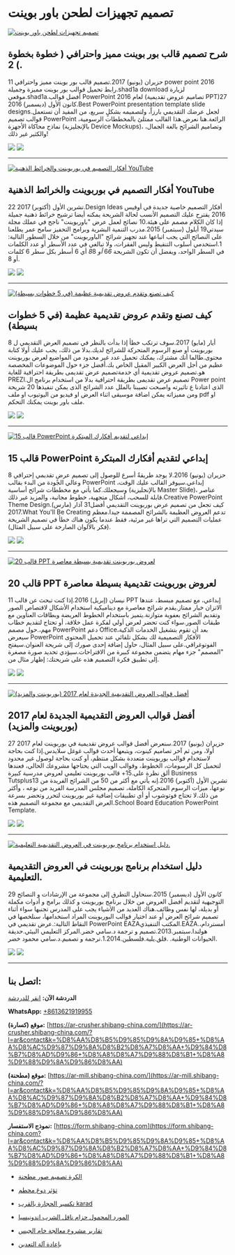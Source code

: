 # تصميم تجهيزات لطحن باور بوينت

<a href="https://swt.shibang-china.com/?l=ar&img&k=%D8%AA%D8%B5%D9%85%D9%8A%D9%85+%D8%AA%D8%AC%D9%87%D9%8A%D8%B2%D8%A7%D8%AA+%D9%84%D8%B7%D8%AD%D9%86+%D8%A8%D8%A7%D9%88%D8%B1+%D8%A8%D9%88%D9%8A%D9%86%D8%AA" target="_blank">![تصميم تجهيزات لطحن باور بوينت](http://static.shibang-china.com/all-800x300/658.jpg)</a>

## شرح تصميم قالب بور بوينت مميز واحترافي ( خطوة بخطوة ) 2.
11 حزيران (يونيو) 2017.تصميم قالب بور بوينت مميز واحترافي power point 2016 رابط تحميل قوالب بور بوينت مميزة وجميلة.shad1a download لزيارة موقعي.shad1a.أفضل قوالب PowerPoint لعام 2016 (تصاميم عروض تقديمية PPT)27 كانون الأول (ديسمبر) 2016.Best PowerPoint presentation template slide designs.لجعل عرضك التقديمي بارزاً، ولتصميمه بشكلٍ سريع، من المفيد أن تستعمل قوالب تصميم PowerPoint الرائعة.هنا نعرض.هذا القالب ممتلئ بالمخططات الرسومية، نماذج محاكاة الأجهزة (بالإنجليزية Device Mockups)، وتصاميم الشرائح بالغة الجمال، والكثير غير ذلك!


<a href="https://whatsapp.shibangsoft.com/WhatsApp.php" target="_blank" title="WhatsApp">![](http://static.shibang-china.com/icon/whatsapp.png)</a> <a href="https://swt.shibang-china.com/?l=ar&icon&k=%D8%AA%D8%B5%D9%85%D9%8A%D9%85+%D8%AA%D8%AC%D9%87%D9%8A%D8%B2%D8%A7%D8%AA+%D9%84%D8%B7%D8%AD%D9%86+%D8%A8%D8%A7%D9%88%D8%B1+%D8%A8%D9%88%D9%8A%D9%86%D8%AA" target="_blank">![](http://static.shibang-china.com/icon/chat-ar.png)</a>

---

<a href="https://swt.shibang-china.com/?l=ar&img&k=%D8%AA%D8%B5%D9%85%D9%8A%D9%85+%D8%AA%D8%AC%D9%87%D9%8A%D8%B2%D8%A7%D8%AA+%D9%84%D8%B7%D8%AD%D9%86+%D8%A8%D8%A7%D9%88%D8%B1+%D8%A8%D9%88%D9%8A%D9%86%D8%AA" target="_blank">![أفكار التصميم في بوربوينت والخرائط الذهنية YouTube](http://static.shibang-china.com/all-800x300/1039.jpg)</a>

## أفكار التصميم في بوربوينت والخرائط الذهنية YouTube
22 تشرين الأول (أكتوبر) 2017.Design Ideas أفكار التصميم خاصية جديدة في أوفيس 2016 يقترح عليك التصميم الأنسب لحالة الشريحة يمكنه أيضا ترشيح خرائط ذهنية جميلة إذا كان الكلام مصمم على هيئة.10 نصائح لعمل عرض &quot;باوربوينت&quot; ناجح في عملك مجلة سيدتي19 أيلول (سبتمبر) 2015.مدرب التنمية البشرية وبرامج التحفيز سامح عمر يطلعنا على النصائح التي يجب اتباعها عند تجهيز شرائح &quot;الباوربوينت&quot; من خلال السطور التالية: 1.استخدمي أسلوب التنقيط وليس الفقرات، ولا تبالغي في عدد الأسطر أو عدد الكلمات في السطر الواحد، ويفضل أن تكون الشريحة 6*6 أو 8*8 أي 6 أسطر بكل سطر 6 كلمات أو 8.


<a href="https://whatsapp.shibangsoft.com/WhatsApp.php" target="_blank" title="WhatsApp">![](http://static.shibang-china.com/icon/whatsapp.png)</a> <a href="https://swt.shibang-china.com/?l=ar&icon&k=%D8%AA%D8%B5%D9%85%D9%8A%D9%85+%D8%AA%D8%AC%D9%87%D9%8A%D8%B2%D8%A7%D8%AA+%D9%84%D8%B7%D8%AD%D9%86+%D8%A8%D8%A7%D9%88%D8%B1+%D8%A8%D9%88%D9%8A%D9%86%D8%AA" target="_blank">![](http://static.shibang-china.com/icon/chat-ar.png)</a>

---

<a href="https://swt.shibang-china.com/?l=ar&img&k=%D8%AA%D8%B5%D9%85%D9%8A%D9%85+%D8%AA%D8%AC%D9%87%D9%8A%D8%B2%D8%A7%D8%AA+%D9%84%D8%B7%D8%AD%D9%86+%D8%A8%D8%A7%D9%88%D8%B1+%D8%A8%D9%88%D9%8A%D9%86%D8%AA" target="_blank">![كيف تصنع وتقدم عروض تقديمية عظيمة (في 5 خطوات بسيطة)](http://static.shibang-china.com/all-800x300/1062.jpg)</a>

## كيف تصنع وتقدم عروض تقديمية عظيمة (في 5 خطوات بسيطة)
8 أيار (مايو) 2017.سوف ترتكب خطأ إذا بدأت بالنظر في تصميم العرض التقديمي ل بوربوينت أو صنع الرسوم المتحركة للشرائح لديك.بدلا من ذلك، يجب عليك أولا كتابة محتوى.طالما أنك مشترك، يمكنك تحميل عدد غير محدود من المواضيع لعرض بوربوينت عظيم من أجل العرض الكبير المقبل الخاص بك.أفضل جزء حول الموضوعات المخصصة هو.تصميم عروض تقديمية أي خدمةتصميم عرض تقديمى بطريقة احترافية للغاية PREZI.تصميم عرض تقديمى بطريقة احترافية بدلا من استخدام برنامج ال Power point الذى اعتادنا ع تاثيرته واصبحت تصيبنا بالملل عدد الشرائح الذى يمكن تنفيذها 20 شريحة ومن مميزاته يمكن اضافة موسيقى اثناء العرض او فيديو من اليوتيوب او ملف pdf او ملف باور بوينت يمكنك التحكم.


<a href="https://whatsapp.shibangsoft.com/WhatsApp.php" target="_blank" title="WhatsApp">![](http://static.shibang-china.com/icon/whatsapp.png)</a> <a href="https://swt.shibang-china.com/?l=ar&icon&k=%D8%AA%D8%B5%D9%85%D9%8A%D9%85+%D8%AA%D8%AC%D9%87%D9%8A%D8%B2%D8%A7%D8%AA+%D9%84%D8%B7%D8%AD%D9%86+%D8%A8%D8%A7%D9%88%D8%B1+%D8%A8%D9%88%D9%8A%D9%86%D8%AA" target="_blank">![](http://static.shibang-china.com/icon/chat-ar.png)</a>

---

<a href="https://swt.shibang-china.com/?l=ar&img&k=%D8%AA%D8%B5%D9%85%D9%8A%D9%85+%D8%AA%D8%AC%D9%87%D9%8A%D8%B2%D8%A7%D8%AA+%D9%84%D8%B7%D8%AD%D9%86+%D8%A8%D8%A7%D9%88%D8%B1+%D8%A8%D9%88%D9%8A%D9%86%D8%AA" target="_blank">![15 قالب PowerPoint إبداعي لتقديم أفكارك المبتكرة](http://static.shibang-china.com/all-800x300/413.jpg)</a>

## 15 قالب PowerPoint إبداعي لتقديم أفكارك المبتكرة
8 حزيران (يونيو) 2016.لا يوجد طريقةٌ أسرع للوصول إلى تصميم عرضٍ تقديمي إحترافي وعالي الجودة من البدء بقالب PowerPoint إبداعي.سيوفر القالب عليك الوقت، وسيجعلك.كما يأتي مع مخططات شرائح أساسية (بالإنجليزية Master Slide)، عناصر قابلة للسحب، أشكال متجهية، خطوط مجانية، والمزيد غير ذلك.Creative PowerPoint Theme Design.كيف تجعل من تصميم عرض بوربوينت التقديمي أفضل31 آذار (مارس) 2017.What You&#39;ll Be Creating تدعم العروض العظيمة بالشرائح المصممة جيدا.معظم عمليات التصميم التي تراها غير مرئية، فقط عندما يكون هناك خطأ في تصميم الشريحة (فكر بالألوان الصارخة على سبيل المثال).


<a href="https://whatsapp.shibangsoft.com/WhatsApp.php" target="_blank" title="WhatsApp">![](http://static.shibang-china.com/icon/whatsapp.png)</a> <a href="https://swt.shibang-china.com/?l=ar&icon&k=%D8%AA%D8%B5%D9%85%D9%8A%D9%85+%D8%AA%D8%AC%D9%87%D9%8A%D8%B2%D8%A7%D8%AA+%D9%84%D8%B7%D8%AD%D9%86+%D8%A8%D8%A7%D9%88%D8%B1+%D8%A8%D9%88%D9%8A%D9%86%D8%AA" target="_blank">![](http://static.shibang-china.com/icon/chat-ar.png)</a>

---

<a href="https://swt.shibang-china.com/?l=ar&img&k=%D8%AA%D8%B5%D9%85%D9%8A%D9%85+%D8%AA%D8%AC%D9%87%D9%8A%D8%B2%D8%A7%D8%AA+%D9%84%D8%B7%D8%AD%D9%86+%D8%A8%D8%A7%D9%88%D8%B1+%D8%A8%D9%88%D9%8A%D9%86%D8%AA" target="_blank">![20 قالب PPT لعروض بوربوينت تقديمية بسيطة معاصرة](http://static.shibang-china.com/all-800x300/633.jpg)</a>

## 20 قالب PPT لعروض بوربوينت تقديمية بسيطة معاصرة
11 نيسان (إبريل) 2016.إذا كنت تبحث عن قالب PPT إبداعي، مع تصميم مبسط، عندها الاتزان خيار ممتاز.يقدم شرائح معاصرة مع ديناميكية استخدام الأشكال لاقتصاص الصور وتقديم الشرائح بعفوية متوازنة.يتميز باستخدام الخطوط العريضة وبطاقات العناوين مع طبقات الصور.سواء كنت تحضر لعرض أولي لفكرة عمل خلاقة، أو تحتاج لتقديم خطاب مهم،.حول مصمم PowerPoint دعم Officeبعد أن تقوم بتشغيل الخدمات الذكية، سيعرض PowerPoint الأفكار التصميمية لك بشكل تلقائي عند تحميل المحتوى الفوتوغرافي.على سبيل المثال، حاول إضافة إحدى صورك إلى شريحة العنوان.سيفتح &quot;المصمم&quot; جزء مهام يتضمن مجموعة كبيرة من الاقتراحات.سيؤدي تحديد صورة مصغرة إلى تطبيق فكرة التصميم هذه على شريحتك: إظهار مثال من.


<a href="https://whatsapp.shibangsoft.com/WhatsApp.php" target="_blank" title="WhatsApp">![](http://static.shibang-china.com/icon/whatsapp.png)</a> <a href="https://swt.shibang-china.com/?l=ar&icon&k=%D8%AA%D8%B5%D9%85%D9%8A%D9%85+%D8%AA%D8%AC%D9%87%D9%8A%D8%B2%D8%A7%D8%AA+%D9%84%D8%B7%D8%AD%D9%86+%D8%A8%D8%A7%D9%88%D8%B1+%D8%A8%D9%88%D9%8A%D9%86%D8%AA" target="_blank">![](http://static.shibang-china.com/icon/chat-ar.png)</a>

---

<a href="https://swt.shibang-china.com/?l=ar&img&k=%D8%AA%D8%B5%D9%85%D9%8A%D9%85+%D8%AA%D8%AC%D9%87%D9%8A%D8%B2%D8%A7%D8%AA+%D9%84%D8%B7%D8%AD%D9%86+%D8%A8%D8%A7%D9%88%D8%B1+%D8%A8%D9%88%D9%8A%D9%86%D8%AA" target="_blank">![أفضل قوالب العروض التقديمية الجديدة لعام 2017 (بوربوينت والمزيد)](http://static.shibang-china.com/all-800x300/513.jpg)</a>

## أفضل قوالب العروض التقديمية الجديدة لعام 2017 (بوربوينت والمزيد)
27 حزيران (يونيو) 2017.سنعرض أفضل قوالب عروض تقديمية في بوربوينت لعام 2017 أولا، ومن ثم آخر تصاميم كينوت، ويتبعها أحدث قوالب غوغل سلايدس.إذا كنت بحاجة لاستخدام قوالب بوربوينت متعددة بشكل منتظم، أو كنت بحاجة لوصول غير محدود لتحميل كل الرسومات، الخطوط، وقوالب الويب التي يحتاجها مشروعك الحالي، فعندها ألق نظرة على.15+ قالب بوربوينت تعليمي لعروض مدرسية كبيرة Business Tutsplus13 تشرين الأول (أكتوبر) 2016.إنه يأتي مع أكثر من 50 من الشرائح الفريدة من نوعها، ميزات الرسوم المتحركة الكاملة، تصميم مجلس المدرسة الفريد من نوعه ، وأكثر من ذلك.لا تحتاج فوتوشوب أو أي تطبيقات إضافية غير بوربوينت لتحرر وتحضر بسرعة العرض التقديمي مع مجموعة التصميم هذه.School Board Education PowerPoint Template.


<a href="https://whatsapp.shibangsoft.com/WhatsApp.php" target="_blank" title="WhatsApp">![](http://static.shibang-china.com/icon/whatsapp.png)</a> <a href="https://swt.shibang-china.com/?l=ar&icon&k=%D8%AA%D8%B5%D9%85%D9%8A%D9%85+%D8%AA%D8%AC%D9%87%D9%8A%D8%B2%D8%A7%D8%AA+%D9%84%D8%B7%D8%AD%D9%86+%D8%A8%D8%A7%D9%88%D8%B1+%D8%A8%D9%88%D9%8A%D9%86%D8%AA" target="_blank">![](http://static.shibang-china.com/icon/chat-ar.png)</a>

---

<a href="https://swt.shibang-china.com/?l=ar&img&k=%D8%AA%D8%B5%D9%85%D9%8A%D9%85+%D8%AA%D8%AC%D9%87%D9%8A%D8%B2%D8%A7%D8%AA+%D9%84%D8%B7%D8%AD%D9%86+%D8%A8%D8%A7%D9%88%D8%B1+%D8%A8%D9%88%D9%8A%D9%86%D8%AA" target="_blank">![دليل استخدام برنامج بوربوينت في العروض التقديمية التعليمية.](http://static.shibang-china.com/all-800x300/1288.jpg)</a>

## دليل استخدام برنامج بوربوينت في العروض التقديمية التعليمية.
29 كانون الأول (ديسمبر) 2015.سنحاول التطرق إلى مجموعة من الإرشادات و النصائح التوجيهية لتقديم أفضل العروض من خلال برنامج بوربوينت و كذلك برامج و أدوات مكملة أو بديلة، لها نفس وظائف.هناك العديد من الأشياء يجب على المدرس تجنبها سواء أثناء تصميم شرائح العرض أو عند اختيار قوالب البوربوينت المراد استخدامها، سنلخصها في النقاط التالية:.عرض تقديمي في PowerPoint EAZAالمكتب التنفيذي.EAZA.أمستردام، هولندا.سبتمبر.2013.تصميم و ترجمة د.سامي خضر.المركز التعليمي البيئي.حديقة الحيوانات الوطنية. .قلق.يلية.فلسطين.1.2014.ترجمة و تصميم.د.سامي محمود خضر.


<a href="https://whatsapp.shibangsoft.com/WhatsApp.php" target="_blank" title="WhatsApp">![](http://static.shibang-china.com/icon/whatsapp.png)</a> <a href="https://swt.shibang-china.com/?l=ar&icon&k=%D8%AA%D8%B5%D9%85%D9%8A%D9%85+%D8%AA%D8%AC%D9%87%D9%8A%D8%B2%D8%A7%D8%AA+%D9%84%D8%B7%D8%AD%D9%86+%D8%A8%D8%A7%D9%88%D8%B1+%D8%A8%D9%88%D9%8A%D9%86%D8%AA" target="_blank">![](http://static.shibang-china.com/icon/chat-ar.png)</a>

---
## اتصل بنا:

**الدردشة الآن:** [انقر للدردشة](https://swt.shibang-china.com?l=ar&contact&k=%D8%AA%D8%B5%D9%85%D9%8A%D9%85+%D8%AA%D8%AC%D9%87%D9%8A%D8%B2%D8%A7%D8%AA+%D9%84%D8%B7%D8%AD%D9%86+%D8%A8%D8%A7%D9%88%D8%B1+%D8%A8%D9%88%D9%8A%D9%86%D8%AA)

**WhatsApp:**  [+8613621919955](https://whatsapp.shibangsoft.com/WhatsApp.php)

**موقع (كسارة):** [https://ar-crusher.shibang-china.com/](https://ar-crusher.shibang-china.com/?l=ar&contact&k=%D8%AA%D8%B5%D9%85%D9%8A%D9%85+%D8%AA%D8%AC%D9%87%D9%8A%D8%B2%D8%A7%D8%AA+%D9%84%D8%B7%D8%AD%D9%86+%D8%A8%D8%A7%D9%88%D8%B1+%D8%A8%D9%88%D9%8A%D9%86%D8%AA)

**موقع (مطحنة):** [https://ar-mill.shibang-china.com/](https://ar-mill.shibang-china.com/?l=ar&contact&k=%D8%AA%D8%B5%D9%85%D9%8A%D9%85+%D8%AA%D8%AC%D9%87%D9%8A%D8%B2%D8%A7%D8%AA+%D9%84%D8%B7%D8%AD%D9%86+%D8%A8%D8%A7%D9%88%D8%B1+%D8%A8%D9%88%D9%8A%D9%86%D8%AA)

**نموذج الاستفسار:** [https://form.shibang-china.com](https://form.shibang-china.com?l=ar&contact&k=%D8%AA%D8%B5%D9%85%D9%8A%D9%85+%D8%AA%D8%AC%D9%87%D9%8A%D8%B2%D8%A7%D8%AA+%D9%84%D8%B7%D8%AD%D9%86+%D8%A8%D8%A7%D9%88%D8%B1+%D8%A8%D9%88%D9%8A%D9%86%D8%AA)

* [الكرة تصميم صور مطحنة](../28/%D8%A7%D9%84%D9%83%D8%B1%D8%A9%20%D8%AA%D8%B5%D9%85%D9%8A%D9%85%20%D8%B5%D9%88%D8%B1%20%D9%85%D8%B7%D8%AD%D9%86%D8%A9.md)

* [تؤثر دوغ محطم](../28/%D8%AA%D8%A4%D8%AB%D8%B1%20%D8%AF%D9%88%D8%BA%20%D9%85%D8%AD%D8%B7%D9%85.md)

* [تكسير الحجارة بالقرب karad](../29/%D8%AA%D9%83%D8%B3%D9%8A%D8%B1%20%D8%A7%D9%84%D8%AD%D8%AC%D8%A7%D8%B1%D8%A9%20%D8%A8%D8%A7%D9%84%D9%82%D8%B1%D8%A8%20karad.md)

* [المورد المحمول حزام ناقل الشرب اندونيسيا](../29/%D8%A7%D9%84%D9%85%D9%88%D8%B1%D8%AF%20%D8%A7%D9%84%D9%85%D8%AD%D9%85%D9%88%D9%84%20%D8%AD%D8%B2%D8%A7%D9%85%20%D9%86%D8%A7%D9%82%D9%84%20%D8%A7%D9%84%D8%B4%D8%B1%D8%A8%20%D8%A7%D9%86%D8%AF%D9%88%D9%86%D9%8A%D8%B3%D9%8A%D8%A7.md)

* [تقارير مشروع معالجة خام الجبس](../30/%D8%AA%D9%82%D8%A7%D8%B1%D9%8A%D8%B1%20%D9%85%D8%B4%D8%B1%D9%88%D8%B9%20%D9%85%D8%B9%D8%A7%D9%84%D8%AC%D8%A9%20%D8%AE%D8%A7%D9%85%20%D8%A7%D9%84%D8%AC%D8%A8%D8%B3.md)

* [بإعادة آلة التعدين](../27/%D8%A8%D8%A5%D8%B9%D8%A7%D8%AF%D8%A9%20%D8%A2%D9%84%D8%A9%20%D8%A7%D9%84%D8%AA%D8%B9%D8%AF%D9%8A%D9%86.md)